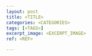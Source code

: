 ```yaml
---
layout: post
title: <TITLE>
categories: <CATEGORIES>
tags: [<TAGS>]
excerpt_image: <EXCERPT_IMAGE>
ref: <REF>

---
```


### **<TITLE>**

<CONTENT>

---

<FOOTER>
